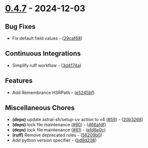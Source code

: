# [0.4.7](https://github.com/seriaati/hakushin-py/compare/v0.4.6..v0.4.7) - 2024-12-03

## Bug Fixes

- Fix default field values - ([29caf68](https://github.com/seriaati/hakushin-py/commit/29caf680b219dab6cdb9606939e65a220c12de5a))

## Continuous Integrations

- Simplify ruff workflow - ([3d4174a](https://github.com/seriaati/hakushin-py/commit/3d4174a63801578931fa91d47a11eefcc35e69f3))

## Features

- Add Remembrance HSRPath - ([e5245bf](https://github.com/seriaati/hakushin-py/commit/e5245bfac25f5b92e65005f76d6f039106afae11))

## Miscellaneous Chores

- **(deps)** update astral-sh/setup-uv action to v4 ([#59](https://github.com/seriaati/hakushin-py/issues/59)) - ([20b3268](https://github.com/seriaati/hakushin-py/commit/20b32682bba76e4995cb65f31f63e418c40a40d6))
- **(deps)** lock file maintenance ([#60](https://github.com/seriaati/hakushin-py/issues/60)) - ([466afdf](https://github.com/seriaati/hakushin-py/commit/466afdf5dfad22fb24a047e9af9f1ec62033bbc1))
- **(deps)** lock file maintenance ([#61](https://github.com/seriaati/hakushin-py/issues/61)) - ([efd8e0c](https://github.com/seriaati/hakushin-py/commit/efd8e0cb8513c29e82a630d8d495ce22d037ba3c))
- **(ruff)** Remove deprecated rules - ([56209b0](https://github.com/seriaati/hakushin-py/commit/56209b00536356b567f6e7d316972e2af873c2fc))
- Add python version specifier - ([bd8d208](https://github.com/seriaati/hakushin-py/commit/bd8d20847905dbfd1228e01a0138699d3b1cdbe6))

